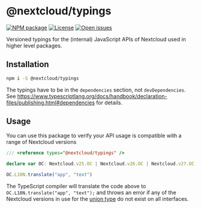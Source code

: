 # @nextcloud/typings
[![NPM package](https://img.shields.io/npm/v/@nextcloud/typings?style=for-the-badge)](https://www.npmjs.com/package/@nextcloud/typings)
[![License](https://img.shields.io/npm/l/@nextcloud/typings?color=green&style=for-the-badge)](https://github.com/nextcloud/nextcloud-typings/blob/master/LICENSE)
[![Open issues](https://img.shields.io/github/issues-raw/nextcloud/nextcloud-typings?style=for-the-badge)](https://github.com/nextcloud/nextcloud-typings/issues)

Versioned typings for the (internal) JavaScript APIs of Nextcloud used in higher level packages.

## Installation

```sh
npm i -S @nextcloud/typings
```

The typings have to be in the ``dependencies`` section, not ``devDependencies``. See https://www.typescriptlang.org/docs/handbook/declaration-files/publishing.html#dependencies for details.

## Usage

You can use this package to verify your API usage is compatible with a range of Nextcloud versions

```ts
/// <reference types="@nextcloud/typings" />

declare var OC: Nextcloud.v25.OC | Nextcloud.v26.OC | Nextcloud.v27.OC;

OC.L10N.translate("app", "text")
```

The TypeScript compiler will translate the code above to `OC.L10N.translate("app", "text");` and throws an error if any of the Nextcloud versions in use for the [union type](https://www.typescriptlang.org/docs/handbook/advanced-types.html#union-types) do not exist on all interfaces.
